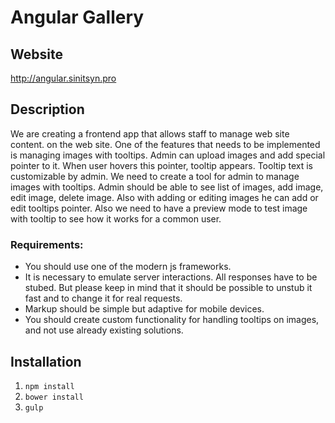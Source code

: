 # Angular Gallery

<h2>Website</h2>
<a target="_blank" href="http://angular.sinitsyn.pro/">http://angular.sinitsyn.pro</a>

<h2> Description </h2>
We are creating a frontend app that allows staff to manage web site content. on the web site. One of the features that needs to be implemented is managing images with tooltips.  Admin can upload images and add special pointer to it. When user hovers this pointer, tooltip appears. Tooltip text is customizable by admin.  We need to create a tool for admin to manage images with tooltips. Admin should be able to see list of images, add image, edit image, delete image. Also with adding or editing images he can add or edit tooltips pointer. Also we need to have a preview mode to test image with tooltip to see how it works for a common user.

<h3>Requirements:</h3>
<ul>
<li>You should use one of the modern js frameworks.</li>
<li>It is necessary to emulate server interactions. All responses have to be stubed. But please keep in mind that it should be possible to unstub it fast and to change it for real requests.</li>
<li>Markup should be simple but adaptive for mobile devices.</li>
<li>You should create custom functionality for handling tooltips on images, and not use already existing solutions.</li>
</ul>

<h2> Installation </h2>
<ol>
<li><code>npm install</code></li>
<li><code>bower install</code></li>
<li><code>gulp</code></li>
</ol>


